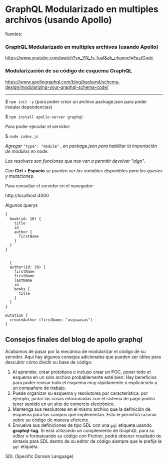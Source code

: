 
# GraphQL Modularizado en multiples archivos (usando Apollo)

fuentes:

### GraphQL Modularizado en multiples archivos (usando Apollo)
https://www.youtube.com/watch?v=_YN_fs-fuaI&ab_channel=FaztCode

### Modularización de su código de esquema GraphQL
https://www.apollographql.com/blog/backend/schema-design/modularizing-your-graphql-schema-code/

---

 $ `npm init -y` (para poder crear un archivo package.json para poder instalar dependencias)

 $ `npm install apollo-server graphql`

Para poder ejecutar el servidor:

 $ `node index.js`

_Agregar_ `"type": "module"` _, en package.json para habilitar la importación de módulos en node._

_Los resolvers son funciones que nos van a permitir devolver "algo"._

_Con_ **Ctrl + Espacio** _se pueden ver las variables disponibles para los queries y mutaciones._

Para consultar el servidor en el navegador:

http://localhost:4000

Algunos querys

```
{
  book(id: 10) {
    title
    id
    author {
      firstName
    }
  }
}
  

  {
  author(id: 30) {
    firstName
    firstName
    lastName
    id
    books {
      title
    }
  }
}

mutation {
  createAuthor (firstName: "asqsaasas")
}
```
## Consejos finales del blog de apollo graphql

Acabamos de pasar por la mecánica de modularizar el código de su servidor. Aquí hay algunos consejos adicionales que pueden ser útiles para descubrir cómo dividir su base de código:

1. Al aprender, crear prototipos o incluso crear un POC, poner todo el esquema en un solo archivo probablemente esté bien: Hay beneficios para poder revisar todo el esquema muy rápidamente o explicárselo a un compañero de trabajo.
2. Puede organizar su esquema y resolutores por característica: por ejemplo, juntar las cosas relacionadas con el sistema de pago podría tener sentido en un sitio de comercio electrónico.
3. Mantenga sus resolutores en el mismo archivo que la definición de esquema para los campos que implementan. Esto le permitirá razonar sobre su código de manera eficiente.
4. Envuelva sus definiciones de tipo SDL con una  `gql` etiqueta usando  **graphql-tag**. Si está utilizando un complemento de GraphQL para su editor o formateando su código con Prettier, podrá obtener resaltado de sintaxis para SDL dentro de su editor de código siempre que le prefije la `gql` etiqueta.

SDL (Specific Domain Language)
